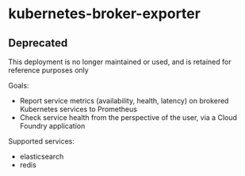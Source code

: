 # kubernetes-broker-exporter

## Deprecated
This deployment is no longer maintained or used, and is retained for reference purposes only


Goals:
* Report service metrics (availability, health, latency) on brokered Kubernetes services to Prometheus
* Check service health from the perspective of the user, via a Cloud Foundry application

Supported services:
* elasticsearch
* redis
